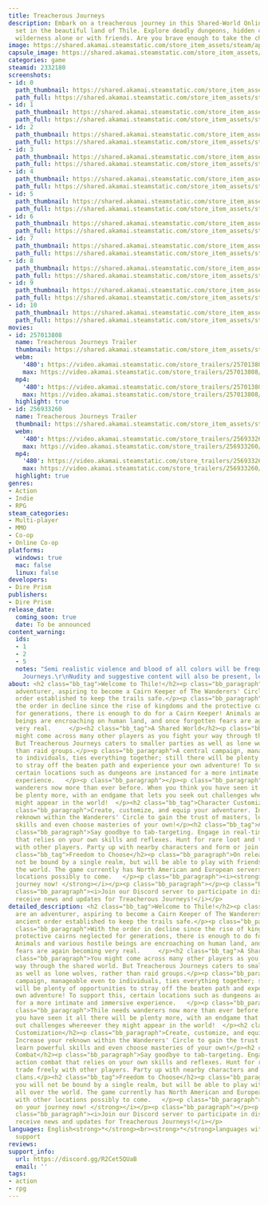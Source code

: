 ```yaml
---
title: Treacherous Journeys
description: Embark on a treacherous journey in this Shared-World Online Action-RPG
  set in the beautiful land of Thile. Explore deadly dungeons, hidden caves, and the
  wilderness alone or with friends. Are you brave enough to take the challenge?
image: https://shared.akamai.steamstatic.com/store_item_assets/steam/apps/2332180/header.jpg?t=1730582636
capsule_image: https://shared.akamai.steamstatic.com/store_item_assets/steam/apps/2332180/capsule_231x87.jpg?t=1730582636
categories: game
steamid: 2332180
screenshots:
- id: 0
  path_thumbnail: https://shared.akamai.steamstatic.com/store_item_assets/steam/apps/2332180/ss_58753c9cb9bc8149e5b57fc0e11278585da626e2.600x338.jpg?t=1730582636
  path_full: https://shared.akamai.steamstatic.com/store_item_assets/steam/apps/2332180/ss_58753c9cb9bc8149e5b57fc0e11278585da626e2.1920x1080.jpg?t=1730582636
- id: 1
  path_thumbnail: https://shared.akamai.steamstatic.com/store_item_assets/steam/apps/2332180/ss_8d2f5d8d7bee609d9ee35c9eead929b7714abf6e.600x338.jpg?t=1730582636
  path_full: https://shared.akamai.steamstatic.com/store_item_assets/steam/apps/2332180/ss_8d2f5d8d7bee609d9ee35c9eead929b7714abf6e.1920x1080.jpg?t=1730582636
- id: 2
  path_thumbnail: https://shared.akamai.steamstatic.com/store_item_assets/steam/apps/2332180/ss_5b16afe2ea9d345125f2f27c5cb6f62da29f4d5b.600x338.jpg?t=1730582636
  path_full: https://shared.akamai.steamstatic.com/store_item_assets/steam/apps/2332180/ss_5b16afe2ea9d345125f2f27c5cb6f62da29f4d5b.1920x1080.jpg?t=1730582636
- id: 3
  path_thumbnail: https://shared.akamai.steamstatic.com/store_item_assets/steam/apps/2332180/ss_0186ad20fdff35552fc17029a72ec52510517c7f.600x338.jpg?t=1730582636
  path_full: https://shared.akamai.steamstatic.com/store_item_assets/steam/apps/2332180/ss_0186ad20fdff35552fc17029a72ec52510517c7f.1920x1080.jpg?t=1730582636
- id: 4
  path_thumbnail: https://shared.akamai.steamstatic.com/store_item_assets/steam/apps/2332180/ss_7e6d82fa113d9c58e5d1acec1318d247f60140f8.600x338.jpg?t=1730582636
  path_full: https://shared.akamai.steamstatic.com/store_item_assets/steam/apps/2332180/ss_7e6d82fa113d9c58e5d1acec1318d247f60140f8.1920x1080.jpg?t=1730582636
- id: 5
  path_thumbnail: https://shared.akamai.steamstatic.com/store_item_assets/steam/apps/2332180/ss_637bad56df66ee6d59c6a3950c8f7e4b269ae921.600x338.jpg?t=1730582636
  path_full: https://shared.akamai.steamstatic.com/store_item_assets/steam/apps/2332180/ss_637bad56df66ee6d59c6a3950c8f7e4b269ae921.1920x1080.jpg?t=1730582636
- id: 6
  path_thumbnail: https://shared.akamai.steamstatic.com/store_item_assets/steam/apps/2332180/ss_fe9882b58dedb7f89ae23a588be4a069bd593c19.600x338.jpg?t=1730582636
  path_full: https://shared.akamai.steamstatic.com/store_item_assets/steam/apps/2332180/ss_fe9882b58dedb7f89ae23a588be4a069bd593c19.1920x1080.jpg?t=1730582636
- id: 7
  path_thumbnail: https://shared.akamai.steamstatic.com/store_item_assets/steam/apps/2332180/ss_473606c2e02ae56a4da7a9b1885643429204a7c8.600x338.jpg?t=1730582636
  path_full: https://shared.akamai.steamstatic.com/store_item_assets/steam/apps/2332180/ss_473606c2e02ae56a4da7a9b1885643429204a7c8.1920x1080.jpg?t=1730582636
- id: 8
  path_thumbnail: https://shared.akamai.steamstatic.com/store_item_assets/steam/apps/2332180/ss_3bbfdd67315bee6b23e3ac78d8281170690837f4.600x338.jpg?t=1730582636
  path_full: https://shared.akamai.steamstatic.com/store_item_assets/steam/apps/2332180/ss_3bbfdd67315bee6b23e3ac78d8281170690837f4.1920x1080.jpg?t=1730582636
- id: 9
  path_thumbnail: https://shared.akamai.steamstatic.com/store_item_assets/steam/apps/2332180/ss_cc3ef84104188c9481f608b3f40c2a10ad12a5e5.600x338.jpg?t=1730582636
  path_full: https://shared.akamai.steamstatic.com/store_item_assets/steam/apps/2332180/ss_cc3ef84104188c9481f608b3f40c2a10ad12a5e5.1920x1080.jpg?t=1730582636
- id: 10
  path_thumbnail: https://shared.akamai.steamstatic.com/store_item_assets/steam/apps/2332180/ss_5f1a03c3746b97518097ff2c6a0da542b1fabd95.600x338.jpg?t=1730582636
  path_full: https://shared.akamai.steamstatic.com/store_item_assets/steam/apps/2332180/ss_5f1a03c3746b97518097ff2c6a0da542b1fabd95.1920x1080.jpg?t=1730582636
movies:
- id: 257013808
  name: Treacherous Journeys Trailer
  thumbnail: https://shared.akamai.steamstatic.com/store_item_assets/steam/apps/257013808/movie.293x165.jpg?t=1712527724
  webm:
    '480': https://video.akamai.steamstatic.com/store_trailers/257013808/movie480_vp9.webm?t=1712527724
    max: https://video.akamai.steamstatic.com/store_trailers/257013808/movie_max_vp9.webm?t=1712527724
  mp4:
    '480': https://video.akamai.steamstatic.com/store_trailers/257013808/movie480.mp4?t=1712527724
    max: https://video.akamai.steamstatic.com/store_trailers/257013808/movie_max.mp4?t=1712527724
  highlight: true
- id: 256933260
  name: Treacherous Journeys Trailer
  thumbnail: https://shared.akamai.steamstatic.com/store_item_assets/steam/apps/256933260/movie.293x165.jpg?t=1677673801
  webm:
    '480': https://video.akamai.steamstatic.com/store_trailers/256933260/movie480_vp9.webm?t=1677673801
    max: https://video.akamai.steamstatic.com/store_trailers/256933260/movie_max_vp9.webm?t=1677673801
  mp4:
    '480': https://video.akamai.steamstatic.com/store_trailers/256933260/movie480.mp4?t=1677673801
    max: https://video.akamai.steamstatic.com/store_trailers/256933260/movie_max.mp4?t=1677673801
  highlight: true
genres:
- Action
- Indie
- RPG
steam_categories:
- Multi-player
- MMO
- Co-op
- Online Co-op
platforms:
  windows: true
  mac: false
  linux: false
developers:
- Dire Prism
publishers:
- Dire Prism
release_date:
  coming_soon: true
  date: To be announced
content_warning:
  ids:
  - 1
  - 2
  - 5
  notes: "Semi realistic violence and blood of all colors will be frequent in Treacherous
    Journeys.\r\nNudity and suggestive content will also be present, less frequently."
about: <h2 class="bb_tag">Welcome to Thile!</h2><p class="bb_paragraph">You are an
  adventurer, aspiring to become a Cairn Keeper of The Wanderers' Circle, an ancient
  order established to keep the trails safe.</p><p class="bb_paragraph"></p><p class="bb_paragraph">With
  the order in decline since the rise of kingdoms and the protective cairns neglected
  for generations, there is enough to do for a Cairn Keeper! Animals and various hostile
  beings are encroaching on human land, and once forgotten fears are again becoming
  very real.     </p><h2 class="bb_tag">A Shared World</h2><p class="bb_paragraph">You
  might come across many other players as you fight your way through the shared world.
  But Treacherous Journeys caters to smaller parties as well as lone wolves, rather
  than raid groups.</p><p class="bb_paragraph">A central campaign, manageable even
  to individuals, ties everything together; still there will be plenty of opportunities
  to stray off the beaten path and experience your own adventure! To support this,
  certain locations such as dungeons are instanced for a more intimate and immersive
  experience.   </p><p class="bb_paragraph"></p><p class="bb_paragraph">Thile needs
  wanderers now more than ever before. When you think you have seen it all there will
  be plenty more, with an endgame that lets you seek out challenges whereever they
  might appear in the world!  </p><h2 class="bb_tag">Character Customization</h2><p
  class="bb_paragraph">Create, customize, and equip your adventurer. Increase your
  reknown within the Wanderers' Circle to gain the trust of masters, learn powerful
  skills and even choose masteries of your own!</p><h2 class="bb_tag">Action Combat</h2><p
  class="bb_paragraph">Say goodbye to tab-targeting. Engage in real-time action combat
  that relies on your own skills and reflexes. Hunt for rare loot and trade freely
  with other players. Party up with nearby characters and form or join clans.</p><h2
  class="bb_tag">Freedom to Choose</h2><p class="bb_paragraph">On release you will
  not be bound by a single realm, but will be able to play with friends from all over
  the world. The game currently has North American and European servers - with other
  locations possibly to come.   </p><p class="bb_paragraph"><i><strong>Embark on your
  journey now! </strong></i></p><p class="bb_paragraph"></p><p class="bb_paragraph"></p><p
  class="bb_paragraph"><i>Join our Discord server to participate in discussions and
  receive news and updates for Treacherous Journeys!</i></p>
detailed_description: <h2 class="bb_tag">Welcome to Thile!</h2><p class="bb_paragraph">You
  are an adventurer, aspiring to become a Cairn Keeper of The Wanderers' Circle, an
  ancient order established to keep the trails safe.</p><p class="bb_paragraph"></p><p
  class="bb_paragraph">With the order in decline since the rise of kingdoms and the
  protective cairns neglected for generations, there is enough to do for a Cairn Keeper!
  Animals and various hostile beings are encroaching on human land, and once forgotten
  fears are again becoming very real.     </p><h2 class="bb_tag">A Shared World</h2><p
  class="bb_paragraph">You might come across many other players as you fight your
  way through the shared world. But Treacherous Journeys caters to smaller parties
  as well as lone wolves, rather than raid groups.</p><p class="bb_paragraph">A central
  campaign, manageable even to individuals, ties everything together; still there
  will be plenty of opportunities to stray off the beaten path and experience your
  own adventure! To support this, certain locations such as dungeons are instanced
  for a more intimate and immersive experience.   </p><p class="bb_paragraph"></p><p
  class="bb_paragraph">Thile needs wanderers now more than ever before. When you think
  you have seen it all there will be plenty more, with an endgame that lets you seek
  out challenges whereever they might appear in the world!  </p><h2 class="bb_tag">Character
  Customization</h2><p class="bb_paragraph">Create, customize, and equip your adventurer.
  Increase your reknown within the Wanderers' Circle to gain the trust of masters,
  learn powerful skills and even choose masteries of your own!</p><h2 class="bb_tag">Action
  Combat</h2><p class="bb_paragraph">Say goodbye to tab-targeting. Engage in real-time
  action combat that relies on your own skills and reflexes. Hunt for rare loot and
  trade freely with other players. Party up with nearby characters and form or join
  clans.</p><h2 class="bb_tag">Freedom to Choose</h2><p class="bb_paragraph">On release
  you will not be bound by a single realm, but will be able to play with friends from
  all over the world. The game currently has North American and European servers -
  with other locations possibly to come.   </p><p class="bb_paragraph"><i><strong>Embark
  on your journey now! </strong></i></p><p class="bb_paragraph"></p><p class="bb_paragraph"></p><p
  class="bb_paragraph"><i>Join our Discord server to participate in discussions and
  receive news and updates for Treacherous Journeys!</i></p>
languages: English<strong>*</strong><br><strong>*</strong>languages with full audio
  support
reviews:
support_info:
  url: https://discord.gg/R2Cet5QUaB
  email: ''
tags:
- action
- rpg
---
```

